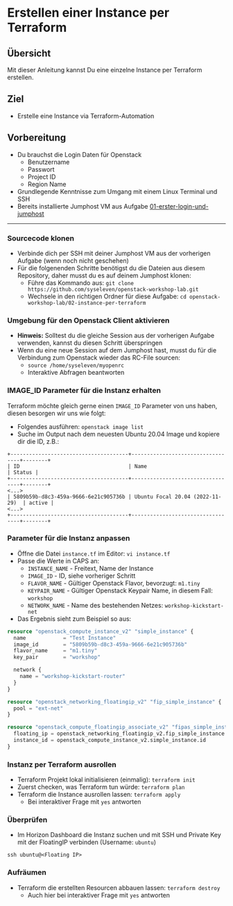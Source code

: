 # Erstellen einer Instance per Terraform

## Übersicht

Mit dieser Anleitung kannst Du eine einzelne Instance per Terraform erstellen.

## Ziel

* Erstelle eine Instance via Terraform-Automation

## Vorbereitung

* Du brauchst die Login Daten für Openstack
  * Benutzername
  * Passwort
  * Project ID
  * Region Name
* Grundlegende Kenntnisse zum Umgang mit einem Linux Terminal und SSH
* Bereits installierte Jumphost VM aus Aufgabe [01-erster-login-und-jumphost](/01-erster-login-und-jumphost)

---

### Sourcecode klonen

* Verbinde dich per SSH mit deiner Jumphost VM aus der vorherigen Aufgabe (wenn noch nicht geschehen)
* Für die folgenenden Schritte benötigst du die Dateien aus diesem Repository, daher musst du es auf deinem Jumphost klonen:
  * Führe das Kommando aus: `git clone https://github.com/syseleven/openstack-workshop-lab.git`
  * Wechsele in den richtigen Ordner für diese Aufgabe: `cd openstack-workshop-lab/02-instance-per-terraform`

### Umgebung für den Openstack Client aktivieren

* **Hinweis:** Solltest du die gleiche Session aus der vorherigen Aufgabe verwenden, kannst du diesen Schritt überspringen
* Wenn du eine neue Session auf dem Jumphost hast, musst du für die Verbindung zum Openstack wieder das RC-File sourcen:
  * `source /home/syseleven/myopenrc`
  * Interaktive Abfragen beantworten

### IMAGE_ID Parameter für die Instanz erhalten

Terraform möchte gleich gerne einen `IMAGE_ID` Parameter von uns haben, diesen besorgen wir uns wie folgt:

* Folgendes ausführen: `openstack image list`
* Suche im Output nach dem neuesten Ubuntu 20.04 Image und kopiere dir die ID, z.B.:

```plain
+--------------------------------------+----------------------------------+--------+
| ID                                   | Name                             | Status |
+--------------------------------------+----------------------------------+--------+
<...>
| 5809b59b-d8c3-459a-9666-6e21c905736b | Ubuntu Focal 20.04 (2022-11-29)  | active |
<...>
+--------------------------------------+----------------------------------+--------+
```

### Parameter für die Instanz anpassen

* Öffne die Datei `instance.tf` im Editor: `vi instance.tf`
* Passe die Werte in CAPS an:
  * `INSTANCE_NAME` - Freitext, Name der Instance
  * `IMAGE_ID` - ID, siehe vorheriger Schritt
  * `FLAVOR_NAME` - Gültiger Openstack Flavor, bevorzugt: `m1.tiny`
  * `KEYPAIR_NAME` - Gültiger Openstack Keypair Name, in diesem Fall: `workshop`
  * `NETWORK_NAME` - Name des bestehenden Netzes: `workshop-kickstart-net`
* Das Ergebnis sieht zum Beispiel so aus:

```tf
resource "openstack_compute_instance_v2" "simple_instance" {
  name            = "Test Instance"
  image_id        = "5809b59b-d8c3-459a-9666-6e21c905736b"
  flavor_name     = "m1.tiny"
  key_pair        = "workshop"

  network {
    name = "workshop-kickstart-router"
  }
}

resource "openstack_networking_floatingip_v2" "fip_simple_instance" {
  pool = "ext-net"
}

resource "openstack_compute_floatingip_associate_v2" "fipas_simple_instance" {
  floating_ip = openstack_networking_floatingip_v2.fip_simple_instance.address
  instance_id = openstack_compute_instance_v2.simple_instance.id
}
```

### Instanz per Terraform ausrollen

* Terraform Projekt lokal initialisieren (einmalig): `terraform init`
* Zuerst checken, was Terraform tun würde: `terraform plan`
* Terraform die Instance ausrollen lassen: `terraform apply`
  * Bei interaktiver Frage mit `yes` antworten

### Überprüfen

* Im Horizon Dashboard die Instanz suchen und mit SSH und Private Key mit der FloatingIP verbinden (Username: `ubuntu`)

`ssh ubuntu@<Floating IP>`

### Aufräumen

* Terraform die erstellten Resourcen abbauen lassen: `terraform destroy`
  * Auch hier bei interaktiver Frage mit `yes` antworten
